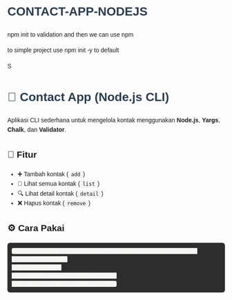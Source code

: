 # CONTACT-APP-NODEJS

npm init to validation
and then we can use npm

to simple project use npm init -y to default

S<!DOCTYPE html>

<html lang="id">
<head>
  <meta charset="UTF-8">
  <title>Contact App - Node.js CLI</title>
  <style>
    body { font-family: Arial, sans-serif; margin: 20px; line-height: 1.6; }
    h1 { color: #2c3e50; }
    code { background: #f4f4f4; padding: 2px 6px; border-radius: 4px; }
    pre { background: #2d2d2d; color: #f8f8f2; padding: 10px; border-radius: 6px; }
  </style>
</head>
<body>
  <h1>📒 Contact App (Node.js CLI)</h1>
  <p>Aplikasi CLI sederhana untuk mengelola kontak menggunakan <b>Node.js</b>, <b>Yargs</b>, <b>Chalk</b>, dan <b>Validator</b>.</p>

  <h2>🚀 Fitur</h2>
  <ul>
    <li>➕ Tambah kontak (<code>add</code>)</li>
    <li>📜 Lihat semua kontak (<code>list</code>)</li>
    <li>🔍 Lihat detail kontak (<code>detail</code>)</li>
    <li>❌ Hapus kontak (<code>remove</code>)</li>
  </ul>

  <h2>⚙️ Cara Pakai</h2>
  <pre><code>node app.js add --nama="Farden" --email="farden@mail.com" --nohp="08123456789"
node app.js list
node app.js detail --nama="Farden"
node app.js remove --nama="Farden"</code></pre>
</body>
</html>
